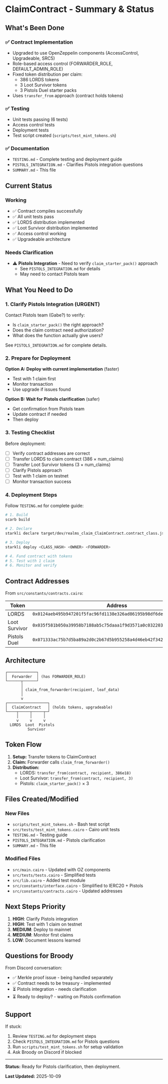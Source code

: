 # ClaimContract - Summary & Status

## What's Been Done

### ✅ Contract Implementation
- Upgraded to use OpenZeppelin components (AccessControl, Upgradeable, SRC5)
- Role-based access control (FORWARDER_ROLE, DEFAULT_ADMIN_ROLE)
- Fixed token distribution per claim:
  - 386 LORDS tokens
  - 3 Loot Survivor tokens
  - 3 Pistols Duel starter packs
- Uses `transfer_from` approach (contract holds tokens)

### ✅ Testing
- Unit tests passing (6 tests)
- Access control tests
- Deployment tests
- Test script created (`scripts/test_mint_tokens.sh`)

### ✅ Documentation
- `TESTING.md` - Complete testing and deployment guide
- `PISTOLS_INTEGRATION.md` - Clarifies Pistols integration questions
- `SUMMARY.md` - This file

## Current Status

### Working
- ✅ Contract compiles successfully
- ✅ All unit tests pass
- ✅ LORDS distribution implemented
- ✅ Loot Survivor distribution implemented
- ✅ Access control working
- ✅ Upgradeable architecture

### Needs Clarification
- ⚠️ **Pistols Integration** - Need to verify `claim_starter_pack()` approach
  - See `PISTOLS_INTEGRATION.md` for details
  - May need to contact Pistols team

## What You Need to Do

### 1. Clarify Pistols Integration (URGENT)
Contact Pistols team (Gabe?) to verify:
- Is `claim_starter_pack()` the right approach?
- Does the claim contract need authorization?
- What does the function actually give users?

See `PISTOLS_INTEGRATION.md` for complete details.

### 2. Prepare for Deployment

**Option A: Deploy with current implementation** (faster)
- Test with 1 claim first
- Monitor transaction
- Use upgrade if issues found

**Option B: Wait for Pistols clarification** (safer)
- Get confirmation from Pistols team
- Update contract if needed
- Then deploy

### 3. Testing Checklist

Before deployment:
- [ ] Verify contract addresses are correct
- [ ] Transfer LORDS to claim contract (386 × num_claims)
- [ ] Transfer Loot Survivor tokens (3 × num_claims)
- [ ] Clarify Pistols approach
- [ ] Test with 1 claim on testnet
- [ ] Monitor transaction success

### 4. Deployment Steps

Follow `TESTING.md` for complete guide:

```bash
# 1. Build
scarb build

# 2. Declare
starkli declare target/dev/realms_claim_ClaimContract.contract_class.json

# 3. Deploy
starkli deploy <CLASS_HASH> <OWNER> <FORWARDER>

# 4. Fund contract with tokens
# 5. Test with 1 claim
# 6. Monitor and verify
```

## Contract Addresses

From `src/constants/contracts.cairo`:

| Token | Address |
|-------|---------|
| LORDS | `0x0124aeb495b947201f5fac96fd1138e326ad86195b98df6dec9009158a533b49` |
| Loot Survivor | `0x035f581b050a39958b7188ab5c75daaa1f9d3571a0c032203038c898663f31f8` |
| Pistols Duel | `0x071333ac75b7d5ba89a2d0c2b67d5b955258a4d46eb42f3428da6137bbbfdfd9` |

## Architecture

```
┌─────────────┐
│  Forwarder  │ (has FORWARDER_ROLE)
└──────┬──────┘
       │
       │ claim_from_forwarder(recipient, leaf_data)
       │
       v
┌──────────────────┐
│  ClaimContract   │ (holds tokens, upgradeable)
└────┬─────┬─────┬─┘
     │     │     │
     v     v     v
  LORDS  Loot  Pistols
          Survivor
```

## Token Flow

1. **Setup:** Transfer tokens to ClaimContract
2. **Claim:** Forwarder calls `claim_from_forwarder()`
3. **Distribution:**
   - LORDS: `transfer_from(contract, recipient, 386e18)`
   - Loot Survivor: `transfer_from(contract, recipient, 3)`
   - Pistols: `claim_starter_pack()` × 3

## Files Created/Modified

### New Files
- `scripts/test_mint_tokens.sh` - Bash test script
- `src/tests/test_mint_tokens.cairo` - Cairo unit tests
- `TESTING.md` - Testing guide
- `PISTOLS_INTEGRATION.md` - Pistols clarification
- `SUMMARY.md` - This file

### Modified Files
- `src/main.cairo` - Updated with OZ components
- `src/tests/tests.cairo` - Simplified tests
- `src/lib.cairo` - Added test module
- `src/constants/interface.cairo` - Simplified to IERC20 + Pistols
- `src/constants/contracts.cairo` - Updated addresses

## Next Steps Priority

1. **HIGH**: Clarify Pistols integration
2. **HIGH**: Test with 1 claim on testnet
3. **MEDIUM**: Deploy to mainnet
4. **MEDIUM**: Monitor first claims
5. **LOW**: Document lessons learned

## Questions for Broody

From Discord conversation:
- ✅ Merkle proof issue - being handled separately
- ✅ Contract needs to be treasury - implemented
- ⏳ Pistols integration - needs clarification
- ⏳ Ready to deploy? - waiting on Pistols confirmation

## Support

If stuck:
1. Review `TESTING.md` for deployment steps
2. Check `PISTOLS_INTEGRATION.md` for Pistols questions
3. Run `scripts/test_mint_tokens.sh` for setup validation
4. Ask Broody on Discord if blocked

---

**Status:** Ready for Pistols clarification, then deployment.

**Last Updated:** 2025-10-09
